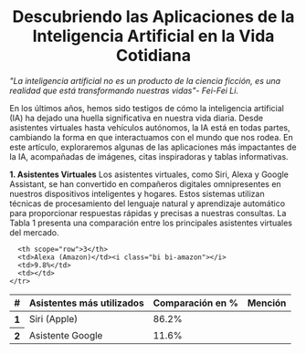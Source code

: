 <h1 align="center">Descubriendo las Aplicaciones de la Inteligencia Artificial en la Vida Cotidiana</h1>

*"La inteligencia artificial no es un producto de la ciencia ficción, es una realidad que está transformando nuestras vidas"- Fei-Fei Li.* 

En los últimos años, hemos sido testigos de cómo la inteligencia artificial (IA) ha dejado una huella significativa en nuestra vida diaria. Desde asistentes virtuales hasta vehículos autónomos, la IA está en todas partes, cambiando la forma en que interactuamos con el mundo que nos rodea. En este artículo, exploraremos algunas de las aplicaciones más impactantes de la IA, acompañadas de imágenes, citas inspiradoras y tablas informativas.

 **1. Asistentes Virtuales**
Los asistentes virtuales, como Siri, Alexa y Google Assistant, se han convertido en compañeros digitales omnipresentes en nuestros dispositivos inteligentes y hogares. Estos sistemas utilizan técnicas de procesamiento del lenguaje natural y aprendizaje automático para proporcionar respuestas rápidas y precisas a nuestras consultas.
La Tabla 1 presenta una comparación entre los principales asistentes virtuales del mercado.


<table class="table">
  <thead>
    <tr>
     <th scope="col">#</th>
      <th scope="col">Asistentes más utilizados</th>
      <th scope="col">Comparación en %</th>
      <th scope="col">Mención</th>
      </th>
  </thead>
  <tbody>
    <tr>
      <th scope="row">1</th>
      <td>Siri (Apple)</td>
      <td>86.2%</td>
      <td></td>
    </tr>
    <tr>
      <th scope="row">2</th>
      <td>Asistente Google</td>
      <td>11.6%</td>
      <td></td>
    </tr>
    <tr>
      
      <th scope="row">3</th>
      <td>Alexa (Amazon)</td><i class="bi bi-amazon"></i>
      <td>9.8%</td>
      <td></td>
    </tr>
  </tbody>
</table>
